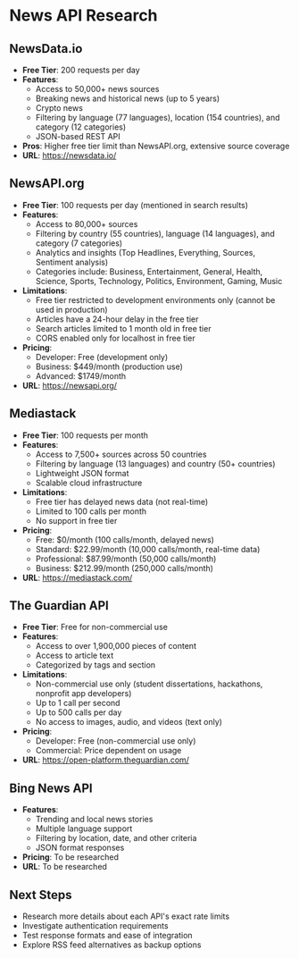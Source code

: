 # News API Research

## NewsData.io
- **Free Tier**: 200 requests per day
- **Features**:
  - Access to 50,000+ news sources
  - Breaking news and historical news (up to 5 years)
  - Crypto news
  - Filtering by language (77 languages), location (154 countries), and category (12 categories)
  - JSON-based REST API
- **Pros**: Higher free tier limit than NewsAPI.org, extensive source coverage
- **URL**: https://newsdata.io/

## NewsAPI.org
- **Free Tier**: 100 requests per day (mentioned in search results)
- **Features**:
  - Access to 80,000+ sources
  - Filtering by country (55 countries), language (14 languages), and category (7 categories)
  - Analytics and insights (Top Headlines, Everything, Sources, Sentiment analysis)
  - Categories include: Business, Entertainment, General, Health, Science, Sports, Technology, Politics, Environment, Gaming, Music
- **Limitations**: 
  - Free tier restricted to development environments only (cannot be used in production)
  - Articles have a 24-hour delay in the free tier
  - Search articles limited to 1 month old in free tier
  - CORS enabled only for localhost in free tier
- **Pricing**: 
  - Developer: Free (development only)
  - Business: $449/month (production use)
  - Advanced: $1749/month
- **URL**: https://newsapi.org/

## Mediastack
- **Free Tier**: 100 requests per month
- **Features**:
  - Access to 7,500+ sources across 50 countries
  - Filtering by language (13 languages) and country (50+ countries)
  - Lightweight JSON format
  - Scalable cloud infrastructure
- **Limitations**:
  - Free tier has delayed news data (not real-time)
  - Limited to 100 calls per month
  - No support in free tier
- **Pricing**:
  - Free: $0/month (100 calls/month, delayed news)
  - Standard: $22.99/month (10,000 calls/month, real-time data)
  - Professional: $87.99/month (50,000 calls/month)
  - Business: $212.99/month (250,000 calls/month)
- **URL**: https://mediastack.com/

## The Guardian API
- **Free Tier**: Free for non-commercial use
- **Features**:
  - Access to over 1,900,000 pieces of content
  - Access to article text
  - Categorized by tags and section
- **Limitations**: 
  - Non-commercial use only (student dissertations, hackathons, nonprofit app developers)
  - Up to 1 call per second
  - Up to 500 calls per day
  - No access to images, audio, and videos (text only)
- **Pricing**: 
  - Developer: Free (non-commercial use only)
  - Commercial: Price dependent on usage
- **URL**: https://open-platform.theguardian.com/

## Bing News API
- **Features**:
  - Trending and local news stories
  - Multiple language support
  - Filtering by location, date, and other criteria
  - JSON format responses
- **Pricing**: To be researched
- **URL**: To be researched

## Next Steps
- Research more details about each API's exact rate limits
- Investigate authentication requirements
- Test response formats and ease of integration
- Explore RSS feed alternatives as backup options
